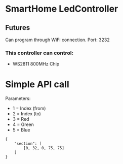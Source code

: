 # SmartHome LedController

## Futures
Can program through WiFi connection.
Port: 3232

### This controller can control:

- WS2811 800MHz Chip

# Simple API call

Parameters:
- 1 = Index (from)
- 2 = Index (to)
- 3 = Red
- 4 = Green
- 5 = Blue

```
{
    "section": [
        [0, 32, 0, 75, 75]
    ]
} 
```